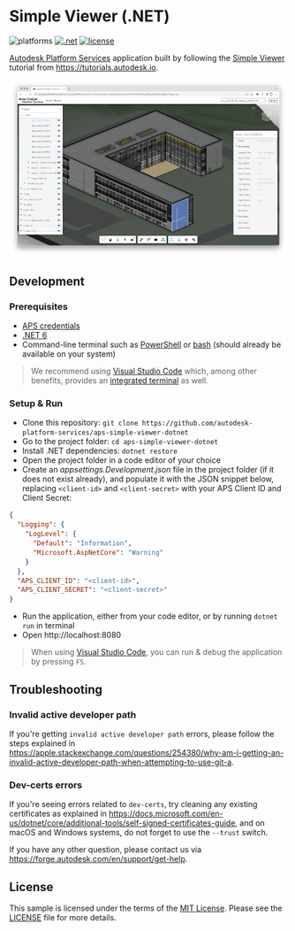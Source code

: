 # Simple Viewer (.NET)

![platforms](https://img.shields.io/badge/platform-windows%20%7C%20osx%20%7C%20linux-lightgray.svg)
[![.net](https://img.shields.io/badge/net-6.0-blue.svg)](https://dotnet.microsoft.com/en-us/download/dotnet/6.0)
[![license](https://img.shields.io/:license-mit-green.svg)](https://opensource.org/licenses/MIT)

[Autodesk Platform Services](https://forge.autodesk.com) application built by following
the [Simple Viewer](https://tutorials.autodesk.io/tutorials/simple-viewer/) tutorial
from https://tutorials.autodesk.io.

![thumbnail](thumbnail.png)

## Development

### Prerequisites

- [APS credentials](https://forge.autodesk.com/en/docs/oauth/v2/tutorials/create-app)
- [.NET 6](https://dotnet.microsoft.com/en-us/download/dotnet/6.0)
- Command-line terminal such as [PowerShell](https://learn.microsoft.com/en-us/powershell/scripting/overview)
or [bash](https://en.wikipedia.org/wiki/Bash_(Unix_shell)) (should already be available on your system)

> We recommend using [Visual Studio Code](https://code.visualstudio.com) which, among other benefits,
> provides an [integrated terminal](https://code.visualstudio.com/docs/terminal/basics) as well.

### Setup & Run

- Clone this repository: `git clone https://github.com/autodesk-platform-services/aps-simple-viewer-dotnet`
- Go to the project folder: `cd aps-simple-viewer-dotnet`
- Install .NET dependencies: `dotnet restore`
- Open the project folder in a code editor of your choice
- Create an _appsettings.Development.json_ file in the project folder (if it does not exist already),
and populate it with the JSON snippet below, replacing `<client-id>` and `<client-secret>`
with your APS Client ID and Client Secret:

```json
{
  "Logging": {
    "LogLevel": {
      "Default": "Information",
      "Microsoft.AspNetCore": "Warning"
    }
  },
  "APS_CLIENT_ID": "<client-id>",
  "APS_CLIENT_SECRET": "<client-secret>"
}
```

- Run the application, either from your code editor, or by running `dotnet run` in terminal
- Open http://localhost:8080

> When using [Visual Studio Code](https://code.visualstudio.com), you can run & debug
> the application by pressing `F5`.

## Troubleshooting

### Invalid active developer path

If you're getting `invalid active developer path` errors, please follow the steps
explained in https://apple.stackexchange.com/questions/254380/why-am-i-getting-an-invalid-active-developer-path-when-attempting-to-use-git-a.

### Dev-certs errors

If you're seeing errors related to `dev-certs`, try cleaning any existing certificates
as explained in https://docs.microsoft.com/en-us/dotnet/core/additional-tools/self-signed-certificates-guide,
and on macOS and Windows systems, do not forget to use the `--trust` switch.

If you have any other question, please contact us via https://forge.autodesk.com/en/support/get-help.

## License

This sample is licensed under the terms of the [MIT License](http://opensource.org/licenses/MIT).
Please see the [LICENSE](LICENSE) file for more details.

